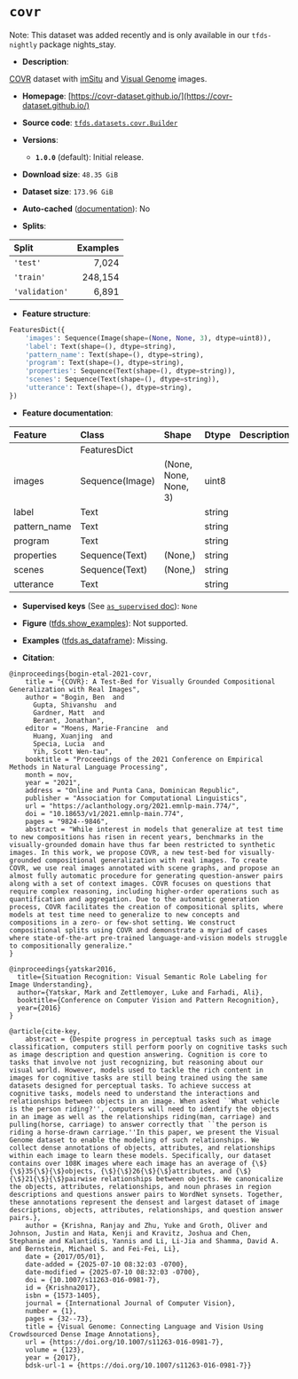 <div itemscope itemtype="http://schema.org/Dataset">
  <div itemscope itemprop="includedInDataCatalog" itemtype="http://schema.org/DataCatalog">
    <meta itemprop="name" content="TensorFlow Datasets" />
  </div>
  <meta itemprop="name" content="covr" />
  <meta itemprop="description" content="[COVR](https://covr-dataset.github.io/) dataset with [imSitu](https://github.com/my89/imSitu) and [Visual Genome](https://homes.cs.washington.edu/~ranjay/visualgenome/index.html) images.&#10;&#10;To use this dataset:&#10;&#10;```python&#10;import tensorflow_datasets as tfds&#10;&#10;ds = tfds.load(&#x27;covr&#x27;, split=&#x27;train&#x27;)&#10;for ex in ds.take(4):&#10;  print(ex)&#10;```&#10;&#10;See [the guide](https://www.tensorflow.org/datasets/overview) for more&#10;informations on [tensorflow_datasets](https://www.tensorflow.org/datasets).&#10;&#10;" />
  <meta itemprop="url" content="https://www.tensorflow.org/datasets/catalog/covr" />
  <meta itemprop="sameAs" content="https://covr-dataset.github.io/" />
  <meta itemprop="citation" content="@inproceedings{bogin-etal-2021-covr,&#10;    title = &quot;{COVR}: A Test-Bed for Visually Grounded Compositional Generalization with Real Images&quot;,&#10;    author = &quot;Bogin, Ben  and&#10;      Gupta, Shivanshu  and&#10;      Gardner, Matt  and&#10;      Berant, Jonathan&quot;,&#10;    editor = &quot;Moens, Marie-Francine  and&#10;      Huang, Xuanjing  and&#10;      Specia, Lucia  and&#10;      Yih, Scott Wen-tau&quot;,&#10;    booktitle = &quot;Proceedings of the 2021 Conference on Empirical Methods in Natural Language Processing&quot;,&#10;    month = nov,&#10;    year = &quot;2021&quot;,&#10;    address = &quot;Online and Punta Cana, Dominican Republic&quot;,&#10;    publisher = &quot;Association for Computational Linguistics&quot;,&#10;    url = &quot;https://aclanthology.org/2021.emnlp-main.774/&quot;,&#10;    doi = &quot;10.18653/v1/2021.emnlp-main.774&quot;,&#10;    pages = &quot;9824--9846&quot;,&#10;    abstract = &quot;While interest in models that generalize at test time to new compositions has risen in recent years, benchmarks in the visually-grounded domain have thus far been restricted to synthetic images. In this work, we propose COVR, a new test-bed for visually-grounded compositional generalization with real images. To create COVR, we use real images annotated with scene graphs, and propose an almost fully automatic procedure for generating question-answer pairs along with a set of context images. COVR focuses on questions that require complex reasoning, including higher-order operations such as quantification and aggregation. Due to the automatic generation process, COVR facilitates the creation of compositional splits, where models at test time need to generalize to new concepts and compositions in a zero- or few-shot setting. We construct compositional splits using COVR and demonstrate a myriad of cases where state-of-the-art pre-trained language-and-vision models struggle to compositionally generalize.&quot;&#10;}&#10;&#10;@inproceedings{yatskar2016,&#10;  title={Situation Recognition: Visual Semantic Role Labeling for Image Understanding},&#10;  author={Yatskar, Mark and Zettlemoyer, Luke and Farhadi, Ali},&#10;  booktitle={Conference on Computer Vision and Pattern Recognition},&#10;  year={2016}&#10;}&#10;&#10;@article{cite-key,&#10;  abstract = {Despite progress in perceptual tasks such as image classification, computers still perform poorly on cognitive tasks such as image description and question answering. Cognition is core to tasks that involve not just recognizing, but reasoning about our visual world. However, models used to tackle the rich content in images for cognitive tasks are still being trained using the same datasets designed for perceptual tasks. To achieve success at cognitive tasks, models need to understand the interactions and relationships between objects in an image. When asked ``What vehicle is the person riding?&#x27;&#x27;, computers will need to identify the objects in an image as well as the relationships riding(man, carriage) and pulling(horse, carriage) to answer correctly that ``the person is riding a horse-drawn carriage.&#x27;&#x27;In this paper, we present the Visual Genome dataset to enable the modeling of such relationships. We collect dense annotations of objects, attributes, and relationships within each image to learn these models. Specifically, our dataset contains over 108K images where each image has an average of {\$}{\$}35{\$}{\$}objects, {\$}{\$}26{\$}{\$}attributes, and {\$}{\$}21{\$}{\$}pairwise relationships between objects. We canonicalize the objects, attributes, relationships, and noun phrases in region descriptions and questions answer pairs to WordNet synsets. Together, these annotations represent the densest and largest dataset of image descriptions, objects, attributes, relationships, and question answer pairs.},&#10;  author = {Krishna, Ranjay and Zhu, Yuke and Groth, Oliver and Johnson, Justin and Hata, Kenji and Kravitz, Joshua and Chen, Stephanie and Kalantidis, Yannis and Li, Li-Jia and Shamma, David A. and Bernstein, Michael S. and Fei-Fei, Li},&#10;   date = {2017/05/01},&#10;   date-added = {2025-07-10 08:32:03 -0700},&#10;  date-modified = {2025-07-10 08:32:03 -0700},&#10;   doi = {10.1007/s11263-016-0981-7},&#10; id = {Krishna2017},&#10;    isbn = {1573-1405},&#10;    journal = {International Journal of Computer Vision},&#10;  number = {1},&#10;  pages = {32--73},&#10;  title = {Visual Genome: Connecting Language and Vision Using Crowdsourced Dense Image Annotations},&#10;    url = {https://doi.org/10.1007/s11263-016-0981-7},&#10; volume = {123},&#10;    year = {2017},&#10; bdsk-url-1 = {https://doi.org/10.1007/s11263-016-0981-7}}" />
</div>

# `covr`


Note: This dataset was added recently and is only available in our
`tfds-nightly` package
<span class="material-icons" title="Available only in the tfds-nightly package">nights_stay</span>.

*   **Description**:

[COVR](https://covr-dataset.github.io/) dataset with
[imSitu](https://github.com/my89/imSitu) and
[Visual Genome](https://homes.cs.washington.edu/~ranjay/visualgenome/index.html)
images.

*   **Homepage**:
    [https://covr-dataset.github.io/](https://covr-dataset.github.io/)

*   **Source code**:
    [`tfds.datasets.covr.Builder`](https://github.com/tensorflow/datasets/tree/master/tensorflow_datasets/datasets/covr/covr_dataset_builder.py)

*   **Versions**:

    *   **`1.0.0`** (default): Initial release.

*   **Download size**: `48.35 GiB`

*   **Dataset size**: `173.96 GiB`

*   **Auto-cached**
    ([documentation](https://www.tensorflow.org/datasets/performances#auto-caching)):
    No

*   **Splits**:

Split          | Examples
:------------- | -------:
`'test'`       | 7,024
`'train'`      | 248,154
`'validation'` | 6,891

*   **Feature structure**:

```python
FeaturesDict({
    'images': Sequence(Image(shape=(None, None, 3), dtype=uint8)),
    'label': Text(shape=(), dtype=string),
    'pattern_name': Text(shape=(), dtype=string),
    'program': Text(shape=(), dtype=string),
    'properties': Sequence(Text(shape=(), dtype=string)),
    'scenes': Sequence(Text(shape=(), dtype=string)),
    'utterance': Text(shape=(), dtype=string),
})
```

*   **Feature documentation**:

Feature      | Class           | Shape                 | Dtype  | Description
:----------- | :-------------- | :-------------------- | :----- | :----------
             | FeaturesDict    |                       |        |
images       | Sequence(Image) | (None, None, None, 3) | uint8  |
label        | Text            |                       | string |
pattern_name | Text            |                       | string |
program      | Text            |                       | string |
properties   | Sequence(Text)  | (None,)               | string |
scenes       | Sequence(Text)  | (None,)               | string |
utterance    | Text            |                       | string |

*   **Supervised keys** (See
    [`as_supervised` doc](https://www.tensorflow.org/datasets/api_docs/python/tfds/load#args)):
    `None`

*   **Figure**
    ([tfds.show_examples](https://www.tensorflow.org/datasets/api_docs/python/tfds/visualization/show_examples)):
    Not supported.

*   **Examples**
    ([tfds.as_dataframe](https://www.tensorflow.org/datasets/api_docs/python/tfds/as_dataframe)):
    Missing.

*   **Citation**:

```
@inproceedings{bogin-etal-2021-covr,
    title = "{COVR}: A Test-Bed for Visually Grounded Compositional Generalization with Real Images",
    author = "Bogin, Ben  and
      Gupta, Shivanshu  and
      Gardner, Matt  and
      Berant, Jonathan",
    editor = "Moens, Marie-Francine  and
      Huang, Xuanjing  and
      Specia, Lucia  and
      Yih, Scott Wen-tau",
    booktitle = "Proceedings of the 2021 Conference on Empirical Methods in Natural Language Processing",
    month = nov,
    year = "2021",
    address = "Online and Punta Cana, Dominican Republic",
    publisher = "Association for Computational Linguistics",
    url = "https://aclanthology.org/2021.emnlp-main.774/",
    doi = "10.18653/v1/2021.emnlp-main.774",
    pages = "9824--9846",
    abstract = "While interest in models that generalize at test time to new compositions has risen in recent years, benchmarks in the visually-grounded domain have thus far been restricted to synthetic images. In this work, we propose COVR, a new test-bed for visually-grounded compositional generalization with real images. To create COVR, we use real images annotated with scene graphs, and propose an almost fully automatic procedure for generating question-answer pairs along with a set of context images. COVR focuses on questions that require complex reasoning, including higher-order operations such as quantification and aggregation. Due to the automatic generation process, COVR facilitates the creation of compositional splits, where models at test time need to generalize to new concepts and compositions in a zero- or few-shot setting. We construct compositional splits using COVR and demonstrate a myriad of cases where state-of-the-art pre-trained language-and-vision models struggle to compositionally generalize."
}

@inproceedings{yatskar2016,
  title={Situation Recognition: Visual Semantic Role Labeling for Image Understanding},
  author={Yatskar, Mark and Zettlemoyer, Luke and Farhadi, Ali},
  booktitle={Conference on Computer Vision and Pattern Recognition},
  year={2016}
}

@article{cite-key,
    abstract = {Despite progress in perceptual tasks such as image classification, computers still perform poorly on cognitive tasks such as image description and question answering. Cognition is core to tasks that involve not just recognizing, but reasoning about our visual world. However, models used to tackle the rich content in images for cognitive tasks are still being trained using the same datasets designed for perceptual tasks. To achieve success at cognitive tasks, models need to understand the interactions and relationships between objects in an image. When asked ``What vehicle is the person riding?'', computers will need to identify the objects in an image as well as the relationships riding(man, carriage) and pulling(horse, carriage) to answer correctly that ``the person is riding a horse-drawn carriage.''In this paper, we present the Visual Genome dataset to enable the modeling of such relationships. We collect dense annotations of objects, attributes, and relationships within each image to learn these models. Specifically, our dataset contains over 108K images where each image has an average of {\$}{\$}35{\$}{\$}objects, {\$}{\$}26{\$}{\$}attributes, and {\$}{\$}21{\$}{\$}pairwise relationships between objects. We canonicalize the objects, attributes, relationships, and noun phrases in region descriptions and questions answer pairs to WordNet synsets. Together, these annotations represent the densest and largest dataset of image descriptions, objects, attributes, relationships, and question answer pairs.},
    author = {Krishna, Ranjay and Zhu, Yuke and Groth, Oliver and Johnson, Justin and Hata, Kenji and Kravitz, Joshua and Chen, Stephanie and Kalantidis, Yannis and Li, Li-Jia and Shamma, David A. and Bernstein, Michael S. and Fei-Fei, Li},
    date = {2017/05/01},
    date-added = {2025-07-10 08:32:03 -0700},
    date-modified = {2025-07-10 08:32:03 -0700},
    doi = {10.1007/s11263-016-0981-7},
    id = {Krishna2017},
    isbn = {1573-1405},
    journal = {International Journal of Computer Vision},
    number = {1},
    pages = {32--73},
    title = {Visual Genome: Connecting Language and Vision Using Crowdsourced Dense Image Annotations},
    url = {https://doi.org/10.1007/s11263-016-0981-7},
    volume = {123},
    year = {2017},
    bdsk-url-1 = {https://doi.org/10.1007/s11263-016-0981-7}}
```

